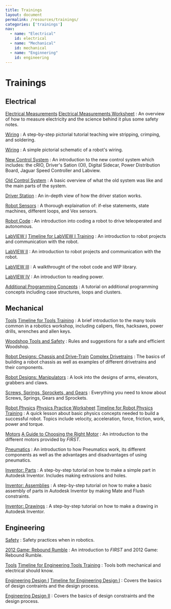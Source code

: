 ```yaml
---
title: Trainings
layout: document
permalink: /resources/trainings/
categories: ['trainings']
nav:
  - name: "Electrical"
    id: electrical
  - name: "Mechanical"
    id: mechanical
  - name: "Enginnering"
    id: engineering
---
```


# Trainings

## Electrical

[Electrical Measurements]
[Electrical Measurements Worksheet]
: An overview of how to measure electricity and the science behind it plus some safety notes.

[Wiring][Wiring 1]
: A step-by-step pictorial tutorial teaching wire stripping, crimping, and soldering.

[Wiring][Wiring 2]
: A simple pictorial schematic of a robot's wiring.

[New Control System]
: An introduction to the new control system which includes: the cRIO, Driver's Sation (OI), Digital Sidecar, Power Distribution Board, Jaguar Speed Controller and Labview.

[Old Control System]
: A basic overview of what the old system was like and the main parts of the system.

[Driver Station]
: An in-depth view of how the driver station works.

[Robot Sensors]
: A thorough explaination of: if-else statements, state machines, different loops, and Vex sensors.

[Robot Code]
: An introduction into coding a robot to drive teleoperated and autonomous.

[LabVIEW I]
[Timeline for LabVIEW I Training]
: An introduction to robot projects and communication with the robot.

[LabVIEW II]
: An introduction to robot projects and communication with the robot.

[LabVIEW III]
: A walkthrought of the robot code and WIP library.

[LabVIEW IV]
: An introduction to reading power.

[Additional Programming Concepts]
: A tutorial on additional programming concepts including case structures, loops and clusters.

## Mechanical

[Tools]
[Timeline for Tools Training]
: A brief introduction to the many tools common in a robotics workshop, including calipers, files, hacksaws, power drills, wrenches and allen keys.

[Woodshop Tools and Safety]
: Rules and suggestions for a safe and efficient Woodshop.

[Robot Designs: Chassis and Drive-Train]
[Complex Drivetrains]
: The basics of building a robot chassis as well as examples of different drivetrains and their components.

[Robot Designs: Manipulators]
: A look into the designs of arms, elevators, grabbers and claws.

[Screws, Springs, Sprockets, and Gears]
: Everything you need to know about Screws, Springs, Gears and Sprockets.

[Robot Physics]
[Physics Practice Worksheet]
[Timeline for Robot Physics Training]
: A quick lesson about basic physics concepts needed to build a successful robot. Topics include velocity, acceleration, force, friction, work, power and torque.

[Motors]
[A Guide to Choosing the Right Motor]
: An introduction to the different motors provided by <i class="first">FIRST</i>.

[Pneumatics]
: An introduction to how Pneumatics work, its different components as well as the advantages and disadvantages of using pneumatics.

[Inventor: Parts]
: A step-by-step tutorial on how to make a simple part in Autodesk Inventor. Includes making extrusions and holes.

[Inventor: Assemblies]
: A step-by-step tutorial on how to make a basic assembly of parts in Autodesk Inventor by making Mate and Flush constraints.

[Inventor: Drawings]
: A step-by-step tutorial on how to make a drawing in Autodesk Inventor.

## Engineering

[Safety]
: Safety practices when in robotics.

[2012 Game: Rebound Rumble]
: An introduction to <i class="first">FIRST</i> and 2012 Game: Rebound Rumble.

[Tools]
[Timeline for Engineering Tools Training]
: Tools both mechanical and electrical should know.

[Engineering Design I]
[Timeline for Engineering Design I]
: Covers the basics of design contraints and the design process.

[Engineering Design II]
: Covers the basics of design constraints and the design process.

[Electrical Measurements]: /files/placeholder.txt
[Electrical Measurements Worksheet]: /files/placeholder.txt
[Wiring 1]: /files/placeholder.txt
[Wiring 2]: /files/plachholder.txt
[New Control System]: /files/placeholder.txt
[Old Control System]: /files/placeholder.txt
[Driver Station]: /files/placeholder.txt
[Robot Sensors]: /files/placeholder.txt
[Robot Code]: /files/placeholder.txt
[LabVIEW I]: /files/placeholder.txt
[Timeline for LabVIEW I Training]: /files/placeholder.txt
[LabVIEW II]: /files/placeholder.txt
[LabVIEW III]: /files/placeholder.txt
[LabVIEW IV]: /files/placeholder.txt
[Additional Programming Concepts]: /files/placeholder.txt

[Tools]: /files/placeholder.txt
[Timeline for Tools Training]: /files/placeholder.txt
[Woodshop Tools and Safety]: /files/placeholder.txt
[Robot Designs: Chassis and Drive-Train]: /files/placeholder.txt
[Complex Drivetrains]: /files/placeholder.txt
[Robot Designs: Manipulators]: /files/placeholder.txt
[Screws, Springs, Sprockets, and Gears]: /files/placeholder.txt
[Robot Physics]: /files/placeholder.txt
[Physics Practice Worksheet]: /files/placeholder.txt
[Timeline for Robot Physics Training]: /files/placeholder.txt
[Motors]: /files/placeholder.txt
[A Guide to Choosing the Right Motor]: /files/placeholder.txt
[Pneumatics]: /files/placeholder.txt
[Inventor: Parts]: /files/placeholder.txt
[Inventor: Assemblies]: /files/placeholder.txt
[Inventor: Drawings]: /files/placeholder.txt

[Safety]: /files/placeholder.txt
[2012 Game: Rebound Rumble]: /files/placeholder.txt
[Tools]: /files/placeholder.txt
[Timeline for Engineering Tools Training]: /files/placeholder.txt
[Engineering Design I]: /files/placeholder.txt
[Timeline for Engineering Design I]: /files/placeholder.txt
[Engineering Design II]: /files/placeholder.txt
